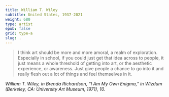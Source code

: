 ```yaml
---
title: William T. Wiley
subtitle: United States, 1937-2021
weight: 680
type: artist
epub: false
grid: type-a
slug: .
---
```


>I think art should be more and more amoral, a realm of exploration. Especially in school, if you could just get that idea across to people, it just means a whole threshold of getting into art, or the aesthetic experience, or awareness. Just give people a chance to go into it and really flesh out a lot of things and feel themselves in it.

<cite>William T. Wiley, in Brenda Richardson, “I Am My Own Enigma,” in *Wizdum* (Berkeley, CA: University Art Museum, 1971), 10.</cite>
